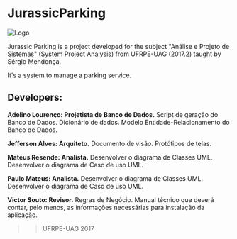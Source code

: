 # JurassicParking

![Logo](https://i.imgur.com/ahvCnVe.png)

Jurassic Parking is a project developed for the subject "Análise e Projeto de Sistemas" (System Project Analysis) from UFRPE-UAG (2017.2) taught by Sérgio Mendonça.

It's a system to manage a parking service.

## Developers:
__Adelino Lourenço: Projetista de Banco de Dados.__
  Script de geração do Banco de Dados.
  Dicionário de dados.
  Modelo Entidade-Relacionamento do Banco de Dados.
  
__Jefferson Alves: Arquiteto.__
  Documento de visão.
  Protótipos de telas.
  

__Mateus Resende: Analista.__
  Desenvolver o diagrama de Classes UML.
  Desenvolver o diagrama de Caso de uso UML.
  
__Paulo Mateus: Analista.__
  Desenvolver o diagrama de Classes UML.
  Desenvolver o diagrama de Caso de uso UML.

__Victor Souto: Revisor.__
  Regras de Negócio.
  Manual técnico que deverá contar, pelo menos, as informações necessárias para instalação da aplicação.
  
>>UFRPE-UAG 2017

